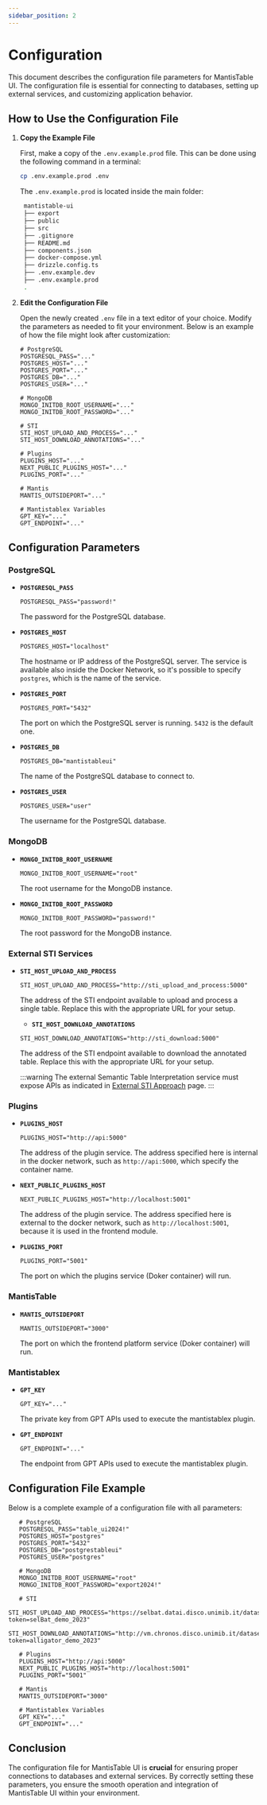 ```yaml
---
sidebar_position: 2
---
```


# Configuration

This document describes the configuration file parameters for MantisTable UI. The configuration file is essential for connecting to databases, setting up external services, and customizing application behavior.

## How to Use the Configuration File

1. **Copy the Example File**

   First, make a copy of the `.env.example.prod` file. This can be done using the following command in a terminal:

   ```sh
   cp .env.example.prod .env
   ```

   The `.env.example.prod` is located inside the main folder:

   ```bash
    mantistable-ui
    ├── export
    ├── public
    ├── src
    ├── .gitignore
    ├── README.md
    ├── components.json
    ├── docker-compose.yml
    ├── drizzle.config.ts
    ├── .env.example.dev
    ├── .env.example.prod
    .
   ```

2. **Edit the Configuration File**

   Open the newly created `.env` file in a text editor of your choice. Modify the parameters as needed to fit your environment. Below is an example of how the file might look after customization:

   ```env
   # PostgreSQL
   POSTGRESQL_PASS="..."
   POSTGRES_HOST="..."
   POSTGRES_PORT="..."
   POSTGRES_DB="..."
   POSTGRES_USER="..."

   # MongoDB
   MONGO_INITDB_ROOT_USERNAME="..."
   MONGO_INITDB_ROOT_PASSWORD="..."

   # STI
   STI_HOST_UPLOAD_AND_PROCESS="..."
   STI_HOST_DOWNLOAD_ANNOTATIONS="..."

   # Plugins
   PLUGINS_HOST="..."
   NEXT_PUBLIC_PLUGINS_HOST="..."
   PLUGINS_PORT="..."

   # Mantis
   MANTIS_OUTSIDEPORT="..."

   # Mantistablex Variables
   GPT_KEY="..."
   GPT_ENDPOINT="..."
   ```

## Configuration Parameters

### PostgreSQL

- **`POSTGRESQL_PASS`**

  ```plaintext
  POSTGRESQL_PASS="password!"
  ```

  The password for the PostgreSQL database.

- **`POSTGRES_HOST`**

  ```plaintext
  POSTGRES_HOST="localhost"
  ```

  The hostname or IP address of the PostgreSQL server. The service is available also inside the Docker Network, so it's possible to specify `postgres`, which is the name of the service.

- **`POSTGRES_PORT`**

  ```plaintext
  POSTGRES_PORT="5432"
  ```

  The port on which the PostgreSQL server is running. `5432` is the default one.

- **`POSTGRES_DB`**

  ```plaintext
  POSTGRES_DB="mantistableui"
  ```

  The name of the PostgreSQL database to connect to.

- **`POSTGRES_USER`**

  ```plaintext
  POSTGRES_USER="user"
  ```

  The username for the PostgreSQL database.

### MongoDB

- **`MONGO_INITDB_ROOT_USERNAME`**

  ```plaintext
  MONGO_INITDB_ROOT_USERNAME="root"
  ```

  The root username for the MongoDB instance.

- **`MONGO_INITDB_ROOT_PASSWORD`**

  ```plaintext
  MONGO_INITDB_ROOT_PASSWORD="password!"
  ```

  The root password for the MongoDB instance.

### External STI Services

- **`STI_HOST_UPLOAD_AND_PROCESS`**

  ```plaintext
  STI_HOST_UPLOAD_AND_PROCESS="http://sti_upload_and_process:5000"
  ```

  The address of the STI endpoint available to upload and process a single table. Replace this with the appropriate URL for your setup.

  - **`STI_HOST_DOWNLOAD_ANNOTATIONS`**

  ```plaintext
  STI_HOST_DOWNLOAD_ANNOTATIONS="http://sti_download:5000"
  ```

  The address of the STI endpoint available to download the annotated table. Replace this with the appropriate URL for your setup.

  :::warning
  The external Semantic Table Interpretation service must expose APIs as indicated in [External STI Approach](/docs/sti/external-sti-approach) page.
  :::

### Plugins

- **`PLUGINS_HOST`**

  ```plaintext
  PLUGINS_HOST="http://api:5000"
  ```

  The address of the plugin service. The address specified here is internal in the docker network, such as `http://api:5000`, which specify the container name.

- **`NEXT_PUBLIC_PLUGINS_HOST`**

  ```plaintext
  NEXT_PUBLIC_PLUGINS_HOST="http://localhost:5001"
  ```

  The address of the plugin service. The address specified here is external to the docker network, such as `http://localhost:5001`, because it is used in the frontend module.

- **`PLUGINS_PORT`**

  ```plaintext
  PLUGINS_PORT="5001"
  ```

  The port on which the plugins service (Doker container) will run.

### MantisTable

- **`MANTIS_OUTSIDEPORT`**

  ```plaintext
  MANTIS_OUTSIDEPORT="3000"
  ```

  The port on which the frontend platform service (Doker container) will run.

### Mantistablex

- **`GPT_KEY`**

  ```plaintext
  GPT_KEY="..."
  ```

  The private key from GPT APIs used to execute the mantistablex plugin.

- **`GPT_ENDPOINT`**

  ```plaintext
  GPT_ENDPOINT="..."
  ```

  The endpoint from GPT APIs used to execute the mantistablex plugin.

## Configuration File Example

Below is a complete example of a configuration file with all parameters:

```plaintext
   # PostgreSQL
   POSTGRESQL_PASS="table_ui2024!"
   POSTGRES_HOST="postgres"
   POSTGRES_PORT="5432"
   POSTGRES_DB="postgrestableui"
   POSTGRES_USER="postgres"

   # MongoDB
   MONGO_INITDB_ROOT_USERNAME="root"
   MONGO_INITDB_ROOT_PASSWORD="export2024!"

   # STI
   STI_HOST_UPLOAD_AND_PROCESS="https://selbat.datai.disco.unimib.it/dataset/createWithArray?token=selBat_demo_2023"
   STI_HOST_DOWNLOAD_ANNOTATIONS="http://vm.chronos.disco.unimib.it/dataset/${datasetName}/table/${table_id}?token=alligator_demo_2023"

   # Plugins
   PLUGINS_HOST="http://api:5000"
   NEXT_PUBLIC_PLUGINS_HOST="http://localhost:5001"
   PLUGINS_PORT="5001"

   # Mantis
   MANTIS_OUTSIDEPORT="3000"

   # Mantistablex Variables
   GPT_KEY="..."
   GPT_ENDPOINT="..."
```

## Conclusion

The configuration file for MantisTable UI is **crucial** for ensuring proper connections to databases and external services. By correctly setting these parameters, you ensure the smooth operation and integration of MantisTable UI within your environment.
